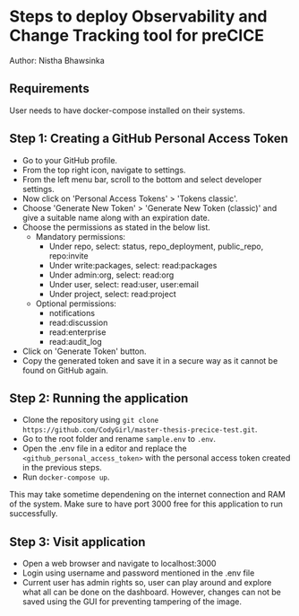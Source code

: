 # Steps to deploy Observability and Change Tracking tool for preCICE

Author: Nistha Bhawsinka

## Requirements

User needs to have docker-compose installed on their systems.

## Step 1: Creating a GitHub Personal Access Token

- Go to your GitHub profile.
- From the top right icon, navigate to settings.
- From the left menu bar, scroll to the bottom and select developer settings.
- Now click on 'Personal Access Tokens' > 'Tokens classic'.
- Choose 'Generate New Token' > 'Generate New Token (classic)' and give a suitable name along with an expiration date.
- Choose the permissions as stated in the below list.
  - Mandatory permissions:
    - Under repo, select: status, repo_deployment, public_repo, repo:invite
    - Under write:packages, select: read:packages
    - Under admin:org, select: read:org
    - Under user, select: read:user, user:email
    - Under project, select: 	read:project
  - Optional permissions:
    - notifications
    - read:discussion
    - read:enterprise
    - read:audit_log
- Click on 'Generate Token' button.
- Copy the generated token and save it in a secure way as it cannot be found on GitHub again.

## Step 2: Running the application

- Clone the repository using `git clone https://github.com/CodyGirl/master-thesis-precice-test.git`.
- Go to the root folder and rename `sample.env` to `.env`.
- Open the .env file in a editor and replace the `<github_personal_access_token>` with the personal access token created in the previous steps.
- Run `docker-compose up`.

This may take sometime dependening on the internet connection and RAM of the system. Make sure to have port 3000 free for this application to run successfully.

## Step 3: Visit application

- Open a web browser and navigate to localhost:3000
- Login using username and password mentioned in the .env file
- Current user has admin rights so, user can play around and explore what all can be done on the dashboard. However, changes can not be saved using the GUI for preventing tampering of the image.
